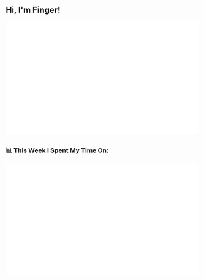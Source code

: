 <h2> Hi, I'm Finger!</h2>

<img align="right" src="https://raw.githubusercontent.com/spianmo/github-stats/master/generated/overview.svg#gh-light-mode-only">

<!-- <img align="right" height="160em" src="https://github-readme-stats-eight-theta.vercel.app/api/top-langs/?username=spianmo&layout=compact&langs_count=8&theme=algolia"/>	 -->
	
```go
package main

type Me struct {
	Name   string
	Job    string
	Code   string
	Skills string
}

func main() {
	me := &Me{
		Name:   "Finger",
		Job:    "Client-side Engineer",
		Code:   "Java, Kotlin, C#, Rust and C++ and Others",
		Skills: "Android, Security, Cross-platform client, NLP, CV, ASR ^o^",
	}
	_ = me
}
```


<h3>📊 This Week I Spent My Time On:</h3>
<img align='right' src="https://raw.githubusercontent.com/spianmo/github-stats/master/generated/languages.svg#gh-light-mode-only">

<!--START_SECTION:waka-->

```txt
Python             6 hrs 48 mins   █████████░░░░░░░░░░░░░░░░   35.42 %
Kotlin             2 hrs 48 mins   ███▓░░░░░░░░░░░░░░░░░░░░░   14.61 %
Vue.js             2 hrs 34 mins   ███▒░░░░░░░░░░░░░░░░░░░░░   13.37 %
Markdown           2 hrs 6 mins    ██▓░░░░░░░░░░░░░░░░░░░░░░   10.97 %
TypeScript         1 hr 30 mins    ██░░░░░░░░░░░░░░░░░░░░░░░   07.86 %
```

<!--END_SECTION:waka-->
